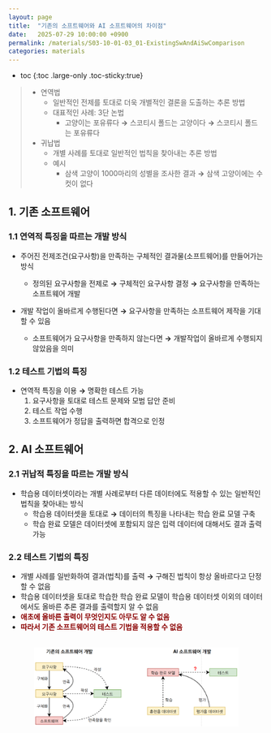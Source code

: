 ```yaml
---
layout: page
title:  "기존의 소프트웨어와 AI 소프트웨어의 차이점"
date:   2025-07-29 10:00:00 +0900
permalink: /materials/S03-10-01-03_01-ExistingSwAndAiSwComparison
categories: materials
---
```

* toc
{:toc .large-only .toc-sticky:true}

> - 연역법
>   - 일반적인 전제를 토대로 더욱 개별적인 결론을 도출하는 추론 방법
>   - 대표적인 사례: 3단 논법
>       - 고양이는 포유류다 **→** 스코티시 폴드는 고양이다 **→** 스코티시 폴드는 포유류다
> - 귀납법
>   - 개별 사례를 토대로 일반적인 법칙을 찾아내는 추론 방법
>   - 예시
>       - 삼색 고양이 1000마리의 성별을 조사한 결과 **→** 삼색 고양이에는 수컷이 없다

## 1. 기존 소프트웨어

### 1.1 연역적 특징을 따르는 개발 방식
- 주어진 전제조건(요구사항)을 만족하는 구체적인 결과물(소프트웨어)를 만들어가는 방식
    - 정의된 요구사항을 전제로 **→** 구체적인 요구사항 결정 **→** 요구사항을 만족하는 소프트웨어 개발

- 개발 작업이 올바르게 수행된다면 **→** 요구사항을 만족하는 소프트웨어 제작을 기대할 수 있음
    - 소프트웨어가 요구사항을 만족하지 않는다면 **→** 개발작업이 올바르게 수행되지 않았음을 의미

### 1.2 테스트 기법의 특징
- 연역적 특징을 이용 **→** 명확한 테스트 가능
    1. 요구사항을 토대로 테스트 문제와 모범 답안 준비
    2. 테스트 작업 수행
    3. 소프트웨어가 정답을 출력하면 합격으로 인정

## 2. AI 소프트웨어

### 2.1 귀납적 특징을 따르는 개발 방식
- 학습용 데이터셋이라는 개별 사례로부터 다른 데이터에도 적용할 수 있는 일반적인 법칙을 찾아내는 방식
    - 학습용 데이터셋을 토대로 **→** 데이터의 특징을 나타내는 학습 완료 모델 구축
    - 학습 완료 모델은 데이터셋에 포함되지 않은 입력 데이터에 대해서도 결과 출력 가능

### 2.2 테스트 기법의 특징
- 개별 사례를 일반화하여 결과(법칙)를 출력 **→** 구해진 법칙이 항상 올바르다고 단정할 수 없음
- 학습용 데이터셋을 토대로 학습한 학습 완료 모델이 학습용 데이터셋 이외의 데이터에서도 올바른 추론 결과를 출력할지 알 수 없음
- <span style="color: darkred;">**애초에 올바른 출력이 무엇인지도 아무도 알 수 없음**</span>
- <span style="color: darkred;">**따라서 기존 소프트웨어의 테스트 기법을 적용할 수 없음**</span><br><br>

<div class="insert-image" style="text-align: center;">
    <img src="/materials/ai/images/S03-10-01-03_01-001.png" style="width: 80%;">
</div>
